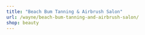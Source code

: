 ```yaml
---
title: "Beach Bum Tanning & Airbrush Salon"
url: /wayne/beach-bum-tanning-and-airbrush-salon/
shop: beauty
---
```

